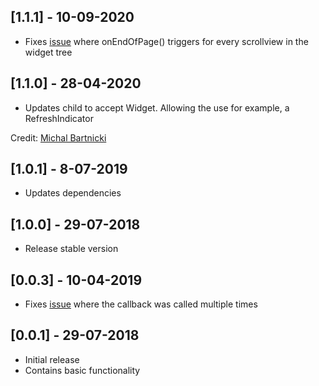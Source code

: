 ## [1.1.1] - 10-09-2020

* Fixes [issue](https://github.com/QuirijnGB/lazy-load-scrollview/issues/7) where onEndOfPage() triggers for every scrollview in the widget tree

## [1.1.0] - 28-04-2020

* Updates child to accept Widget. Allowing the use for example, a RefreshIndicator

Credit: [Michal Bartnicki](https://github.com/mbartn)

## [1.0.1] - 8-07-2019

* Updates dependencies

## [1.0.0] - 29-07-2018

* Release stable version

## [0.0.3] - 10-04-2019

* Fixes [issue](https://github.com/QuirijnGB/lazy-load-scrollview/issues/1) where the callback was called multiple times

## [0.0.1] - 29-07-2018

* Initial release
* Contains basic functionality
